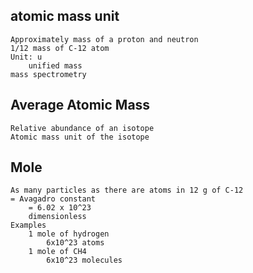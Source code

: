 ## atomic mass unit
    Approximately mass of a proton and neutron
    1/12 mass of C-12 atom
    Unit: u
        unified mass
    mass spectrometry

## Average Atomic Mass
    Relative abundance of an isotope
    Atomic mass unit of the isotope

## Mole
    As many particles as there are atoms in 12 g of C-12
    = Avagadro constant
        = 6.02 x 10^23
        dimensionless
    Examples
        1 mole of hydrogen
            6x10^23 atoms
        1 mole of CH4
            6x10^23 molecules
